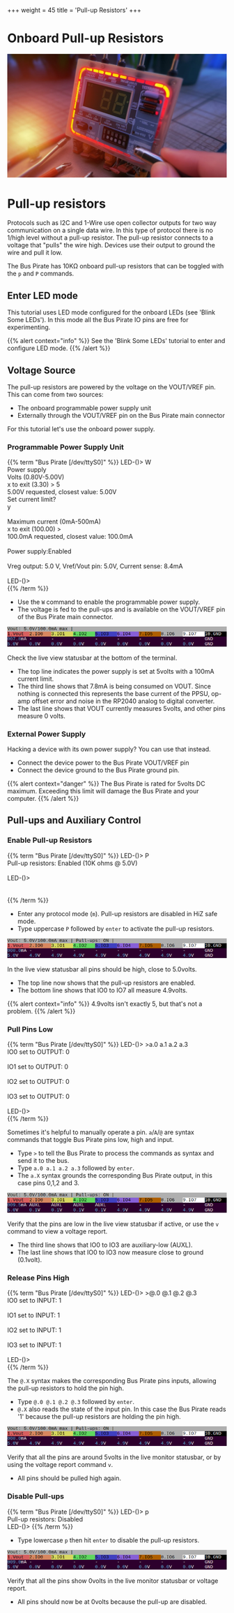 +++
weight = 45
title = 'Pull-up Resistors'
+++



# Onboard Pull-up Resistors

![](./img/pullups-1024.jpg)

# Pull-up resistors

Protocols such as I2C and 1-Wire use open collector outputs for two way communication on a single data wire. In this type of protocol there is no 1/high level without a pull-up resistor. The pull-up resistor connects to a voltage that "pulls" the wire high. Devices use their output to ground the wire and pull it low.

The Bus Pirate has 10KΩ onboard pull-up resistors that can be toggled with the ```p``` and ```P``` commands.

## Enter LED mode

This tutorial uses LED mode configured for the onboard LEDs (see 'Blink Some LEDs'). In this mode all the Bus Pirate IO pins are free for experimenting.

{{% alert context="info" %}}
See the 'Blink Some LEDs' tutorial to enter and configure LED mode.
{{% /alert %}}

## Voltage Source

The pull-up resistors are powered by the voltage on the VOUT/VREF pin. This can come from two sources:

- The onboard programmable power supply unit
- Externally through the VOUT/VREF pin on the Bus Pirate main connector

For this tutorial let's use the onboard power supply.

### Programmable Power Supply Unit

{{% term "Bus Pirate [/dev/ttyS0]" %}}
<span className="bp-prompt">LED-()></span> W<br/>
<span className="bp-info"><span className="bp-info">Power supply<br/>
Volts (0.80V-5.00V)</span></span><br/>
<span className="bp-prompt">x to exit (3.30) ></span> 5<br/>
<span className="bp-float">5.00</span>V<span className="bp-info"> requested, closest value: <span className="bp-float">5.00</span></span>V<br/>
Set current limit?<br/>
y <br/>
<br/>
<span className="bp-info">Maximum current (0mA-500mA)</span><br/>
<span className="bp-prompt">x to exit (100.00) ></span> <br/>
<span className="bp-float">100.0</span>mA<span className="bp-info"> requested, closest value: <span className="bp-float">100.0</span></span>mA<br/>
<br/>
<span className="bp-info">Power supply:</span>Enabled
<br/>
<span className="bp-info">
<br/>
Vreg output: <span className="bp-float">5.0</span>
</span>
V<span className="bp-info">, Vref/Vout pin: <span className="bp-float">5.0</span></span>V<span className="bp-info">, Current sense: <span className="bp-float">8.4</span></span>mA
<span className="bp-info">
<br/>
</span><br/>
<span className="bp-prompt">LED-()></span> <br/>
{{% /term %}}

 - Use the ```W``` command to enable the programmable power supply. 
 - The voltage is fed to the pull-ups and is available on the VOUT/VREF pin of the Bus Pirate main connector.

![](./img/pullup-statusbar-3.png)

Check the live view statusbar at the bottom of the terminal. 
- The top line indicates the power supply is set at 5volts with a 100mA current limit. 
- The third line shows that 7.8mA is being consumed on VOUT. Since nothing is connected this represents the base current of the PPSU, op-amp offset error and noise in the RP2040 analog to digital converter.
- The last line shows that VOUT currently measures 5volts, and other pins measure 0 volts.

### External Power Supply

Hacking a device with its own power supply? You can use that instead. 

- Connect the device power to the Bus Pirate VOUT/VREF pin
- Connect the device ground to the Bus Pirate ground pin.

{{% alert context="danger" %}}
The Bus Pirate is rated for 5volts DC maximum. Exceeding this limit will damage the Bus Pirate and your computer.
{{% /alert %}}

## Pull-ups and Auxiliary Control


### Enable Pull-up Resistors

{{% term "Bus Pirate [/dev/ttyS0]" %}}
<span className="bp-prompt">LED-()></span> P<br/>
<span className="bp-info"><span className="bp-info">Pull-up resistors:</span></span> Enabled (10K ohms @ <span className="bp-float">5.0</span>V)<br/>
<br/>
<span className="bp-prompt">LED-()></span> <br/>
<br/>
<br/>
{{% /term %}}

- Enter any protocol mode (```m```). Pull-up resistors are disabled in HiZ safe mode.
- Type uppercase ```P``` followed by ```enter``` to activate the pull-up resistors.

![](./img/pullup-statusbar-1.png)

In the live view statusbar all pins should be high, close to 5.0volts.
- The top line now shows that the pull-up resistors are enabled.
- The bottom line shows that IO0 to IO7 all measure 4.9volts.

{{% alert context="info" %}}
4.9volts isn't exactly 5, but that's not a problem.
{{% /alert %}}

### Pull Pins Low

{{% term "Bus Pirate [/dev/ttyS0]" %}}
<span className="bp-prompt">LED-()></span> >a.0 a.1 a.2 a.3<br/>
<span className="bp-info">IO<span className="bp-float">0<span className="bp-info"> set to</span></span></span> OUTPUT: <span className="bp-float">0</span><br/>
<br/>
<span className="bp-info">IO<span className="bp-float">1<span className="bp-info"> set to</span></span></span> OUTPUT: <span className="bp-float">0</span><br/>
<br/>
<span className="bp-info">IO<span className="bp-float">2<span className="bp-info"> set to</span></span></span> OUTPUT: <span className="bp-float">0</span><br/>
<br/>
<span className="bp-info">IO<span className="bp-float">3<span className="bp-info"> set to</span></span></span> OUTPUT: <span className="bp-float">0</span><br/>
<br/>
<span className="bp-prompt">LED-()></span> <br/>
{{% /term %}}

Sometimes it's helpful to manually operate a pin. ```a```/```A```/```@``` are syntax commands that toggle Bus Pirate pins low, high and input.
- Type ```>``` to tell the Bus Pirate to process the commands as syntax and send it to the bus.
- Type ```a.0 a.1 a.2 a.3``` followed by ```enter```.
- The ```a.X``` syntax grounds the corresponding Bus Pirate output, in this case pins 0,1,2 and 3.

![](./img/pullup-statusbar-2.png)

Verify that the pins are low in the live view statusbar if active, or use the ```v``` command to view a voltage report.
- The third line shows that IO0 to IO3 are auxiliary-low (AUXL).
- The last line shows that IO0 to IO3 now measure close to ground (0.1volt).

### Release Pins High

{{% term "Bus Pirate [/dev/ttyS0]" %}}
<span className="bp-prompt">LED-()></span> >@.0 @.1 @.2 @.3<br/>
<span className="bp-info">IO<span className="bp-float">0<span className="bp-info"> set to</span></span></span> INPUT: <span className="bp-float">1</span><br/>
<br/>
<span className="bp-info">IO<span className="bp-float">1<span className="bp-info"> set to</span></span></span> INPUT: <span className="bp-float">1</span><br/>
<br/>
<span className="bp-info">IO<span className="bp-float">2<span className="bp-info"> set to</span></span></span> INPUT: <span className="bp-float">1</span><br/>
<br/>
<span className="bp-info">IO<span className="bp-float">3<span className="bp-info"> set to</span></span></span> INPUT: <span className="bp-float">1</span><br/>
<br/>
<span className="bp-prompt">LED-()></span> <br/>
{{% /term %}}

The ```@.X``` syntax makes the corresponding Bus Pirate pins inputs, allowing the pull-up resistors to hold the pin high.  
- Type ```@.0 @.1 @.2 @.3``` followed by ```enter```.
- ```@.X``` also reads the state of the input pin. In this case the Bus Pirate reads '1' because the pull-up resistors are holding the pin high.

![](./img/pullup-statusbar-1.png)

Verify that all the pins are around 5volts in the live monitor statusbar, or by using the voltage report command ```v```.
- All pins should be pulled high again.

### Disable Pull-ups
{{% term "Bus Pirate [/dev/ttyS0]" %}}
<span className="bp-prompt">LED-()></span> p<br/>
<span className="bp-info">Pull-up resistors:</span> Disabled<br/>
<span className="bp-prompt">LED-()></span>
{{% /term %}}

- Type lowercase ```p``` then hit ```enter``` to disable the pull-up resistors.

![](./img/pullup-statusbar-4.png)

Verify that all the pins show 0volts in the live monitor statusbar or voltage report.
- All pins should now be at 0volts because the pull-up are disabled.

<DiscourseComments/>